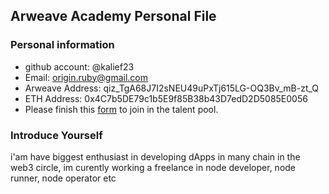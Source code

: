 ## Arweave Academy Personal File

### Personal information

- github account: @kalief23
- Email: origin.ruby@gmail.com
- Arweave Address: qiz_TgA68J7I2sNEU49uPxTj615LG-OQ3Bv_mB-zt_Q
- ETH Address: 0x4C7b5DE79c1b5E9f85B38b43D7edD2D5085E0056
- Please finish this [form](https://docs.google.com/forms/d/e/1FAIpQLSfWA5fIIcBgmRppm3jNz5vmf9Mai_QMVil-2pO4r7YKn_Zhtw/viewform?usp=sf_link) to join in the talent pool.

### Introduce Yourself
 i'am have biggest enthusiast in developing dApps in many chain in the web3 circle, im curently working a freelance in node developer, node runner, node operator etc
